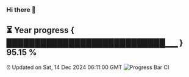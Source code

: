 ### Hi there 👋
⏳ Year progress { ████████████████████████████▁▁ } 95.15 %
---
⏰ Updated on Sat, 14 Dec 2024 06:11:00 GMT
![Progress Bar CI](https://github.com/Moyi321/Moyi321/workflows/Progress%20Bar%20CI/badge.svg)
